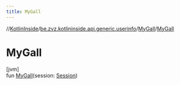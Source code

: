 ```yaml
---
title: MyGall
---
```

//[KotlinInside](../../../index.html)/[be.zvz.kotlininside.api.generic.userinfo](../index.html)/[MyGall](index.html)/[MyGall](-my-gall.html)



# MyGall



[jvm]\
fun [MyGall](-my-gall.html)(session: [Session](../../be.zvz.kotlininside.session/-session/index.html))




